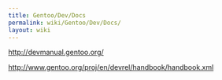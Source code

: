 ```yaml
---
title: Gentoo/Dev/Docs
permalink: wiki/Gentoo/Dev/Docs/
layout: wiki
---
```


[<http://devmanual.gentoo.org/>](http://devmanual.gentoo.org/)

[<http://www.gentoo.org/proj/en/devrel/handbook/handbook.xml>](http://www.gentoo.org/proj/en/devrel/handbook/handbook.xml)
